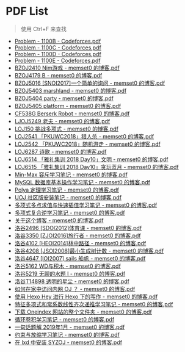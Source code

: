 # PDF List
> 使用 Ctrl+F 来查找

* [Problem - 1100B - Codeforces.pdf](Problem%20-%201100B%20-%20Codeforces.pdf)
* [Problem - 1100C - Codeforces.pdf](Problem%20-%201100C%20-%20Codeforces.pdf)
* [Problem - 1100D - Codeforces.pdf](Problem%20-%201100D%20-%20Codeforces.pdf)
* [Problem - 1100E - Codeforces.pdf](Problem%20-%201100E%20-%20Codeforces.pdf)
* [BZOJ2410 Nim游戏 - memset0 的博客.pdf](BZOJ2410%20Nim%E6%B8%B8%E6%88%8F%20-%20memset0%20%E7%9A%84%E5%8D%9A%E5%AE%A2.pdf)
* [BZOJ4179 B - memset0 的博客.pdf](BZOJ4179%20B%20-%20memset0%20%E7%9A%84%E5%8D%9A%E5%AE%A2.pdf)
* [BZOJ5016 [SNOI2017]一个简单的询问 - memset0 的博客.pdf](BZOJ5016%20%5BSNOI2017%5D%E4%B8%80%E4%B8%AA%E7%AE%80%E5%8D%95%E7%9A%84%E8%AF%A2%E9%97%AE%20-%20memset0%20%E7%9A%84%E5%8D%9A%E5%AE%A2.pdf)
* [BZOJ5403 marshland - memset0 的博客.pdf](BZOJ5403%20marshland%20-%20memset0%20%E7%9A%84%E5%8D%9A%E5%AE%A2.pdf)
* [BZOJ5404 party - memset0 的博客.pdf](BZOJ5404%20party%20-%20memset0%20%E7%9A%84%E5%8D%9A%E5%AE%A2.pdf)
* [BZOJ5405 platform - memset0 的博客.pdf](BZOJ5405%20platform%20-%20memset0%20%E7%9A%84%E5%8D%9A%E5%AE%A2.pdf)
* [CF538G Berserk Robot - memset0 的博客.pdf](CF538G%20Berserk%20Robot%20-%20memset0%20%E7%9A%84%E5%8D%9A%E5%AE%A2.pdf)
* [LJOJ5249 老夫 - memset0 的博客.pdf](LJOJ5249%20%E8%80%81%E5%A4%AB%20-%20memset0%20%E7%9A%84%E5%8D%9A%E5%AE%A2.pdf)
* [LOJ150 挑战多项式 - memset0 的博客.pdf](LOJ150%20%E6%8C%91%E6%88%98%E5%A4%9A%E9%A1%B9%E5%BC%8F%20-%20memset0%20%E7%9A%84%E5%8D%9A%E5%AE%A2.pdf)
* [LOJ2541 「PKUWC2018」猎人杀 - memset0 的博客.pdf](LOJ2541%20%E3%80%8CPKUWC2018%E3%80%8D%E7%8C%8E%E4%BA%BA%E6%9D%80%20-%20memset0%20%E7%9A%84%E5%8D%9A%E5%AE%A2.pdf)
* [LOJ2542 「PKUWC2018」随机游走 - memset0 的博客.pdf](LOJ2542%20%E3%80%8CPKUWC2018%E3%80%8D%E9%9A%8F%E6%9C%BA%E6%B8%B8%E8%B5%B0%20-%20memset0%20%E7%9A%84%E5%8D%9A%E5%AE%A2.pdf)
* [LOJ6287 诗歌 - memset0 的博客.pdf](LOJ6287%20%E8%AF%97%E6%AD%8C%20-%20memset0%20%E7%9A%84%E5%8D%9A%E5%AE%A2.pdf)
* [LOJ6514 「雅礼集训 2018 Day10」文明 - memset0 的博客.pdf](LOJ6514%20%E3%80%8C%E9%9B%85%E7%A4%BC%E9%9B%86%E8%AE%AD%202018%20Day10%E3%80%8D%E6%96%87%E6%98%8E%20-%20memset0%20%E7%9A%84%E5%8D%9A%E5%AE%A2.pdf)
* [LOJ6515 「雅礼集训 2018 Day10」贪玩蓝月 - memset0 的博客.pdf](LOJ6515%20%E3%80%8C%E9%9B%85%E7%A4%BC%E9%9B%86%E8%AE%AD%202018%20Day10%E3%80%8D%E8%B4%AA%E7%8E%A9%E8%93%9D%E6%9C%88%20-%20memset0%20%E7%9A%84%E5%8D%9A%E5%AE%A2.pdf)
* [Min-Max 容斥学习笔记 - memset0 的博客.pdf](Min-Max%20%E5%AE%B9%E6%96%A5%E5%AD%A6%E4%B9%A0%E7%AC%94%E8%AE%B0%20-%20memset0%20%E7%9A%84%E5%8D%9A%E5%AE%A2.pdf)
* [MySQL 数据库基本操作学习笔记 - memset0 的博客.pdf](MySQL%20%E6%95%B0%E6%8D%AE%E5%BA%93%E5%9F%BA%E6%9C%AC%E6%93%8D%E4%BD%9C%E5%AD%A6%E4%B9%A0%E7%AC%94%E8%AE%B0%20-%20memset0%20%E7%9A%84%E5%8D%9A%E5%AE%A2.pdf)
* [Polya 定理学习笔记 - memset0 的博客.pdf](Polya%20%E5%AE%9A%E7%90%86%E5%AD%A6%E4%B9%A0%E7%AC%94%E8%AE%B0%20-%20memset0%20%E7%9A%84%E5%8D%9A%E5%AE%A2.pdf)
* [UOJ 社区版安装笔记 - memset0 的博客.pdf](UOJ%20%E7%A4%BE%E5%8C%BA%E7%89%88%E5%AE%89%E8%A3%85%E7%AC%94%E8%AE%B0%20-%20memset0%20%E7%9A%84%E5%8D%9A%E5%AE%A2.pdf)
* [多项式多点求值与快速插值学习笔记 - memset0 的博客.pdf](%E5%A4%9A%E9%A1%B9%E5%BC%8F%E5%A4%9A%E7%82%B9%E6%B1%82%E5%80%BC%E4%B8%8E%E5%BF%AB%E9%80%9F%E6%8F%92%E5%80%BC%E5%AD%A6%E4%B9%A0%E7%AC%94%E8%AE%B0%20-%20memset0%20%E7%9A%84%E5%8D%9A%E5%AE%A2.pdf)
* [多项式复合逆学习笔记 - memset0 的博客.pdf](%E5%A4%9A%E9%A1%B9%E5%BC%8F%E5%A4%8D%E5%90%88%E9%80%86%E5%AD%A6%E4%B9%A0%E7%AC%94%E8%AE%B0%20-%20memset0%20%E7%9A%84%E5%8D%9A%E5%AE%A2.pdf)
* [关于这个博客 - memset0 的博客.pdf](%E5%85%B3%E4%BA%8E%E8%BF%99%E4%B8%AA%E5%8D%9A%E5%AE%A2%20-%20memset0%20%E7%9A%84%E5%8D%9A%E5%AE%A2.pdf)
* [洛谷2496 [SDOI2012]体育课 - memset0 的博客.pdf](%E6%B4%9B%E8%B0%B72496%20%5BSDOI2012%5D%E4%BD%93%E8%82%B2%E8%AF%BE%20-%20memset0%20%E7%9A%84%E5%8D%9A%E5%AE%A2.pdf)
* [洛谷3350 [ZJOI2016]旅行者 - memset0 的博客.pdf](%E6%B4%9B%E8%B0%B73350%20%5BZJOI2016%5D%E6%97%85%E8%A1%8C%E8%80%85%20-%20memset0%20%E7%9A%84%E5%8D%9A%E5%AE%A2.pdf)
* [洛谷4102 [HEOI2014]林中路径 - memset0 的博客.pdf](%E6%B4%9B%E8%B0%B74102%20%5BHEOI2014%5D%E6%9E%97%E4%B8%AD%E8%B7%AF%E5%BE%84%20-%20memset0%20%E7%9A%84%E5%8D%9A%E5%AE%A2.pdf)
* [洛谷4208 [JSOI2008]最小生成树计数 - memset0 的博客.pdf](%E6%B4%9B%E8%B0%B74208%20%5BJSOI2008%5D%E6%9C%80%E5%B0%8F%E7%94%9F%E6%88%90%E6%A0%91%E8%AE%A1%E6%95%B0%20-%20memset0%20%E7%9A%84%E5%8D%9A%E5%AE%A2.pdf)
*   [洛谷4647 [IOI2007] sails 船帆 - memset0 的博客.pdf](%E6%B4%9B%E8%B0%B74647%20%5BIOI2007%5D%20sails%20%E8%88%B9%E5%B8%86%20-%20memset0%20%E7%9A%84%E5%8D%9A%E5%AE%A2.pdf)
*   [洛谷5162 WD与积木 - memset0 的博客.pdf](%E6%B4%9B%E8%B0%B75162%20WD%E4%B8%8E%E7%A7%AF%E6%9C%A8%20-%20memset0%20%E7%9A%84%E5%8D%9A%E5%AE%A2.pdf)
*   [洛谷5219 无聊的水题 I - memset0 的博客.pdf](%E6%B4%9B%E8%B0%B75219%20%E6%97%A0%E8%81%8A%E7%9A%84%E6%B0%B4%E9%A2%98%20I%20-%20memset0%20%E7%9A%84%E5%8D%9A%E5%AE%A2.pdf)
*   [洛谷T14898 透明的星尘 - memset0 的博客.pdf](%E6%B4%9B%E8%B0%B7T14898%20%E9%80%8F%E6%98%8E%E7%9A%84%E6%98%9F%E5%B0%98%20-%20memset0%20%E7%9A%84%E5%8D%9A%E5%AE%A2.pdf)
*   [如何在家中访问内网 OJ ？ - memset0 的博客.pdf](%E5%A6%82%E4%BD%95%E5%9C%A8%E5%AE%B6%E4%B8%AD%E8%AE%BF%E9%97%AE%E5%86%85%E7%BD%91%20OJ%20%3F%20-%20memset0%20%E7%9A%84%E5%8D%9A%E5%AE%A2.pdf)
*   [使用 Hexo Hey 进行 Hexo 下的写作 - memset0 的博客.pdf](%E4%BD%BF%E7%94%A8%20Hexo%20Hey%20%E8%BF%9B%E8%A1%8C%20Hexo%20%E4%B8%8B%E7%9A%84%E5%86%99%E4%BD%9C%20-%20memset0%20%E7%9A%84%E5%8D%9A%E5%AE%A2.pdf)
*   [特征多项式和常系数线性齐次递推学习笔记 - memset0 的博客.pdf](%E7%89%B9%E5%BE%81%E5%A4%9A%E9%A1%B9%E5%BC%8F%E5%92%8C%E5%B8%B8%E7%B3%BB%E6%95%B0%E7%BA%BF%E6%80%A7%E9%BD%90%E6%AC%A1%E9%80%92%E6%8E%A8%E5%AD%A6%E4%B9%A0%E7%AC%94%E8%AE%B0%20-%20memset0%20%E7%9A%84%E5%8D%9A%E5%AE%A2.pdf)
*   [下载 Oneindex 网站的整个文件夹 - memset0 的博客.pdf](%E4%B8%8B%E8%BD%BD%20Oneindex%20%E7%BD%91%E7%AB%99%E7%9A%84%E6%95%B4%E4%B8%AA%E6%96%87%E4%BB%B6%E5%A4%B9%20-%20memset0%20%E7%9A%84%E5%8D%9A%E5%AE%A2.pdf)
*   [循环卷积学习笔记 - memset0 的博客.pdf](%E5%BE%AA%E7%8E%AF%E5%8D%B7%E7%A7%AF%E5%AD%A6%E4%B9%A0%E7%AC%94%E8%AE%B0%20-%20memset0%20%E7%9A%84%E5%8D%9A%E5%AE%A2.pdf)
*   [一句话题解 2019年1月 - memset0 的博客.pdf](%E4%B8%80%E5%8F%A5%E8%AF%9D%E9%A2%98%E8%A7%A3%202019%E5%B9%B41%E6%9C%88%20-%20memset0%20%E7%9A%84%E5%8D%9A%E5%AE%A2.pdf)
*   [约束与放缩学习笔记 - memset0 的博客.pdf](%E7%BA%A6%E6%9D%9F%E4%B8%8E%E6%94%BE%E7%BC%A9%E5%AD%A6%E4%B9%A0%E7%AC%94%E8%AE%B0%20-%20memset0%20%E7%9A%84%E5%8D%9A%E5%AE%A2.pdf)
* [在 lxd 中安装 SYZOJ - memset0 的博客.pdf](%E5%9C%A8%20lxd%20%E4%B8%AD%E5%AE%89%E8%A3%85%20SYZOJ%20-%20memset0%20%E7%9A%84%E5%8D%9A%E5%AE%A2.pdf)
